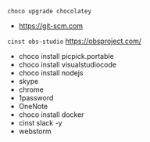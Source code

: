 `choco upgrade chocolatey`

* https://git-scm.com

`cinst obs-studio` https://obsproject.com/

* choco install picpick.portable
* choco install visualstudiocode
* choco install nodejs
* skype
* chrome
* 1password
* OneNote
* choco install docker
* cinst slack -y
* webstorm
